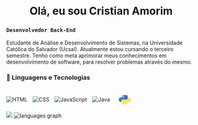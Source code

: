 # <div align=center> Olá, eu sou Cristian Amorim</div>

### **`Desenvolvedor Back-End`**

Estudante de Análise e Desenvolvimento de Sistemas, na Universidade Católica do Salvador (Ucsal). Atualmente estou cursando o terceiro semestre. Tenho como meta aprimorar meus conhecimentos em desenvolvimento de software, para resolver problemas através do mesmo.

### 🤖 Linguagens e Tecnologias
<div style="display: inline_block"><br>
    <img 
        align="center" 
        alt="HTML"
        title="HTML" 
        height="30px"
        width="40px" 
        style="padding-right: 10px;" 
        src="https://cdn.jsdelivr.net/gh/devicons/devicon@latest/icons/html5/html5-original.svg" 
    />
    <img 
        align="center" 
        alt="CSS" 
        title="CSS"
        height="30px"
        width="40px" 
        style="padding-right: 10px;" 
        src="https://cdn.jsdelivr.net/gh/devicons/devicon@latest/icons/css3/css3-original.svg" 
    />
    <img 
        align="center" 
        alt="JavaScript" 
        title="JavaScript"
        height="30px"
        width="40px" 
        style="padding-right: 10px;" 
        src="https://cdn.jsdelivr.net/gh/devicons/devicon@latest/icons/javascript/javascript-original.svg" 
    />
    <img 
        align="center" 
        alt="Java"
        title="Java" 
        height="30px"
        width="40px" 
        style="padding-right: 15px;" 
    src="https://cdn.jsdelivr.net/gh/devicons/devicon@latest/icons/java/java-original-wordmark.svg" 
    />
    <img align="center" 
        alt="Rafa-Python" 
        height="30px" 
        width="40px" 
        src="https://raw.githubusercontent.com/devicons/devicon/master/icons/python/python-original.svg">
    <br/>
    <br/>
</div>

<div align="left">
  <img src="https://github-readme-stats-three-coral-69.vercel.app/api?username=CristiankAmorim&show_icons=true&count_private=true&theme=algolia" height="150" />
  <img src="https://github-readme-stats.vercel.app/api/top-langs?username=CristiankAmorim&layout=compact&langs_count=6&exclude_repo=credit-analysis-AI,service-cancellation-analysis&theme=algolia&cache_seconds=1800" height="150" alt="languages graph" />
</div>

